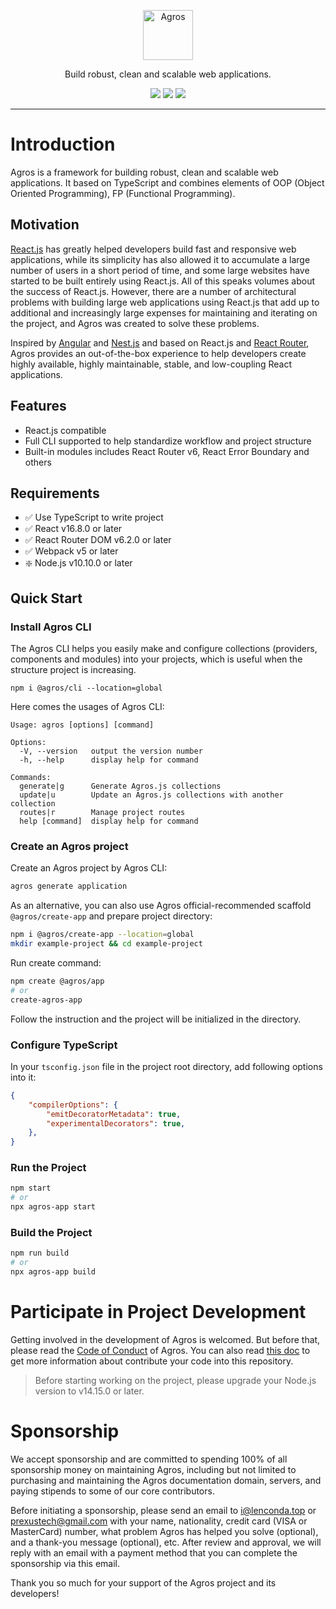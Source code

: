 <p align="center">
    <a href="https://agrosjs.github.io">
        <img alt="Agros" src="https://avatars.githubusercontent.com/u/107540884?s=200&v=4" width="80">
    </a>
</p>

<p align="center">Build robust, clean and scalable web applications.</p>

<p align="center">
  <a href="https://github.com/agrosjs/agros/blob/master/LICENSE"><img src="https://img.shields.io/github/license/agrosjs/agros"></a>
  <a href="https://www.npmjs.com/package/@agros/app"><img src="https://img.shields.io/npm/v/@agros/app.svg"></a>
  <a href="https://www.npmjs.com/package/@agros/app"><img src="https://img.shields.io/npm/dm/@agros/app.svg"></a>
</p>

---

# Introduction

Agros is a framework for building robust, clean and scalable web applications. It based on TypeScript and combines elements of OOP (Object Oriented Programming), FP (Functional Programming).

## Motivation

[React.js](https://reactjs.org) has greatly helped developers build fast and responsive web applications, while its simplicity has also allowed it to accumulate a large number of users in a short period of time, and some large websites have started to be built entirely using React.js. All of this speaks volumes about the success of React.js. However, there are a number of architectural problems with building large web applications using React.js that add up to additional and increasingly large expenses for maintaining and iterating on the project, and Agros was created to solve these problems.

Inspired by [Angular](https://angular.io) and [Nest.js](https://nestjs.com/) and based on React.js and [React Router](https://reactrouter.com/), Agros provides an out-of-the-box experience to help developers create highly available, highly maintainable, stable, and low-coupling React applications.

## Features

- React.js compatible
- Full CLI supported to help standardize workflow and project structure
- Built-in modules includes React Router v6, React Error Boundary and others

## Requirements

- ✅ Use TypeScript to write project
- ✅ React v16.8.0 or later
- ✅ React Router DOM v6.2.0 or later
- ✅ Webpack v5 or later
- ❇️ Node.js v10.10.0 or later

## Quick Start

### Install Agros CLI

The Agros CLI helps you easily make and configure collections (providers, components and modules) into your projects, which is useful when the structure project is increasing.

```
npm i @agros/cli --location=global
```

Here comes the usages of Agros CLI:

```
Usage: agros [options] [command]

Options:
  -V, --version   output the version number
  -h, --help      display help for command

Commands:
  generate|g      Generate Agros.js collections
  update|u        Update an Agros.js collections with another collection
  routes|r        Manage project routes
  help [command]  display help for command
```

### Create an Agros project

Create an Agros project by Agros CLI:

```bash
agros generate application
```

As an alternative, you can also use Agros official-recommended scaffold `@agros/create-app` and prepare project directory:

```bash
npm i @agros/create-app --location=global
mkdir example-project && cd example-project
```

Run create command:

```bash
npm create @agros/app
# or
create-agros-app
```

Follow the instruction and the project will be initialized in the directory.

### Configure TypeScript

In your `tsconfig.json` file in the project root directory, add following options into it:

```json
{
    "compilerOptions": {
        "emitDecoratorMetadata": true,
        "experimentalDecorators": true,
    },
}
```

### Run the Project

```bash
npm start
# or
npx agros-app start
```

### Build the Project

```bash
npm run build
# or
npx agros-app build
```

# Participate in Project Development

Getting involved in the development of Agros is welcomed. But before that, please read the [Code of Conduct](CODE_OF_CONDUCT.md) of Agros. You can also read [this doc](.github/CONTRIBUTING.md) to get more information about contribute your code into this repository.

> Before starting working on the project, please upgrade your Node.js version to v14.15.0 or later.

# Sponsorship

We accept sponsorship and are committed to spending 100% of all sponsorship money on maintaining Agros, including but not limited to purchasing and maintaining the Agros documentation domain, servers, and paying stipends to some of our core contributors.

Before initiating a sponsorship, please send an email to [i@lenconda.top](i@lenconda.top) or [prexustech@gmail.com](prexustech@gmail.com) with your name, nationality, credit card (VISA or MasterCard) number, what problem Agros has helped you solve (optional), and a thank-you message (optional), etc. After review and approval, we will reply with an email with a payment method that you can complete the sponsorship via this email.

Thank you so much for your support of the Agros project and its developers!
